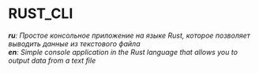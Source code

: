 <h1>RUST_CLI</h1> 
<i><b>ru</b>: Простое консольное приложение на языке Rust, которое позволяет выводить данные из текстового файла<br>
  <b>en</b>: Simple console application in the Rust language that allows you to output data from a text file</i>
